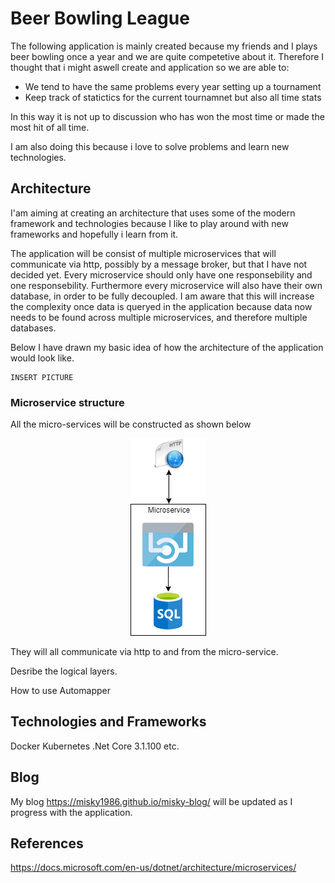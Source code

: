 ﻿# Beer Bowling League

The following application is mainly created because my friends and I plays beer bowling once a year and we are quite competetive about it.
Therefore I thought that i might aswell create and application so we are able to:
* We tend to have the same problems every year setting up a tournament
* Keep track of statictics for the current tournamnet but also all time stats

In this way it is not up to discussion who has won the most time or made the most hit of all time.

I am also doing this because i love to solve problems and learn new technologies.

## Architecture
I'am  aiming at creating an architecture that uses some of the modern framework and technologies because I like to play around with new frameworks and hopefully i learn from it.

The application will be consist of multiple microservices that will communicate via http, possibly by a message broker, but that I have not decided yet.
Every microservice should only have one responsebility and one responsebility. Furthermore every microservice will also have their own database, in order to be fully decoupled.
I am aware that this will increase the complexity once data is queryed in the application because data now needs to be found across multiple microservices, and therefore multiple databases.

Below I have drawn my basic idea of how the architecture of the application would look like.

```
INSERT PICTURE
```

### Microservice structure

All the micro-services will be constructed as shown below

<p align="center">
  <img src="images/micro-service.png" />
</p>

They will all communicate via http to and from the micro-service.

Desribe the logical layers.

How to use Automapper

## Technologies and Frameworks
Docker
Kubernetes
.Net Core 3.1.100
etc.

## Blog
My blog https://misky1986.github.io/misky-blog/ will be updated as I progress with the application. 

## References
https://docs.microsoft.com/en-us/dotnet/architecture/microservices/
